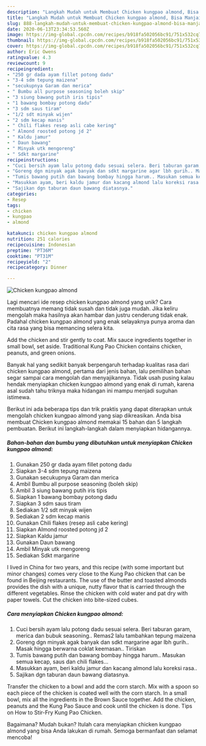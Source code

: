 ```yaml
---
description: "Langkah Mudah untuk Membuat Chicken kungpao almond, Bisa Manjain Lidah"
title: "Langkah Mudah untuk Membuat Chicken kungpao almond, Bisa Manjain Lidah"
slug: 888-langkah-mudah-untuk-membuat-chicken-kungpao-almond-bisa-manjain-lidah
date: 2020-06-13T23:34:53.560Z
image: https://img-global.cpcdn.com/recipes/b918fa502056bc91/751x532cq70/chicken-kungpao-almond-foto-resep-utama.jpg
thumbnail: https://img-global.cpcdn.com/recipes/b918fa502056bc91/751x532cq70/chicken-kungpao-almond-foto-resep-utama.jpg
cover: https://img-global.cpcdn.com/recipes/b918fa502056bc91/751x532cq70/chicken-kungpao-almond-foto-resep-utama.jpg
author: Eric Owens
ratingvalue: 4.3
reviewcount: 9
recipeingredient:
- "250 gr dada ayam fillet potong dadu"
- "3-4 sdm tepung maizena"
- "secukupnya Garam dan merica"
- " Bumbu all purpose seasoning boleh skip"
- "3 siung bawang putih iris tipis"
- "1 bawang bombay potong dadu"
- "3 sdm saus tiram"
- "1/2 sdt minyak wijen"
- "2 sdm kecap manis"
- " Chili flakes resep asli cabe kering"
- " Almond roosted potong jd 2"
- " Kaldu jamur"
- " Daun bawang"
- " Minyak utk mengoreng"
- " Sdkt margarine"
recipeinstructions:
- "Cuci bersih ayam lalu potong dadu sesuai selera. Beri taburan garam, merica dan bubuk seasoning.. Remas2 lalu tambahkan tepung maizena"
- "Goreng dgn minyak agak banyak dan sdkt margarine agar lbh gurih.. Masak hingga berwarna coklat keemasan.. Tiriskan"
- "Tumis bawang putih dan bawang bombay hingga harum.. Masukan semua kecap, saus dan chili flakes..."
- "Masukkan ayam, beri kaldu jamur dan kacang almond lalu koreksi rasa.."
- "Sajikan dgn taburan daun bawang diatasnya."
categories:
- Resep
tags:
- chicken
- kungpao
- almond

katakunci: chicken kungpao almond 
nutrition: 251 calories
recipecuisine: Indonesian
preptime: "PT36M"
cooktime: "PT31M"
recipeyield: "2"
recipecategory: Dinner

---
```



![Chicken kungpao almond](https://img-global.cpcdn.com/recipes/b918fa502056bc91/751x532cq70/chicken-kungpao-almond-foto-resep-utama.jpg)

Lagi mencari ide resep chicken kungpao almond yang unik? Cara membuatnya memang tidak susah dan tidak juga mudah. Jika keliru mengolah maka hasilnya akan hambar dan justru cenderung tidak enak. Padahal chicken kungpao almond yang enak selayaknya punya aroma dan cita rasa yang bisa memancing selera kita.

Add the chicken and stir gently to coat. Mix sauce ingredients together in small bowl, set aside. Traditional Kung Pao Chicken contains chicken, peanuts, and green onions.

Banyak hal yang sedikit banyak berpengaruh terhadap kualitas rasa dari chicken kungpao almond, pertama dari jenis bahan, lalu pemilihan bahan segar sampai cara mengolah dan menyajikannya. Tidak usah pusing kalau hendak menyiapkan chicken kungpao almond yang enak di rumah, karena asal sudah tahu triknya maka hidangan ini mampu menjadi suguhan istimewa.


Berikut ini ada beberapa tips dan trik praktis yang dapat diterapkan untuk mengolah chicken kungpao almond yang siap dikreasikan. Anda bisa membuat Chicken kungpao almond memakai 15 bahan dan 5 langkah pembuatan. Berikut ini langkah-langkah dalam menyiapkan hidangannya.

<!--inarticleads1-->

##### Bahan-bahan dan bumbu yang dibutuhkan untuk menyiapkan Chicken kungpao almond:

1. Gunakan 250 gr dada ayam fillet potong dadu
1. Siapkan 3-4 sdm tepung maizena
1. Gunakan secukupnya Garam dan merica
1. Ambil  Bumbu all purpose seasoning (boleh skip)
1. Ambil 3 siung bawang putih iris tipis
1. Siapkan 1 bawang bombay potong dadu
1. Siapkan 3 sdm saus tiram
1. Sediakan 1/2 sdt minyak wijen
1. Sediakan 2 sdm kecap manis
1. Gunakan  Chili flakes (resep asli cabe kering)
1. Siapkan  Almond roosted potong jd 2
1. Siapkan  Kaldu jamur
1. Gunakan  Daun bawang
1. Ambil  Minyak utk mengoreng
1. Sediakan  Sdkt margarine


I lived in China for two years, and this recipe (with some important but minor changes) comes very close to the Kung Pao chicken that can be found in Beijing restaurants. The use of the butter and toasted almonds provides the dish with a unique, nutty flavor that is carried through the different vegetables. Rinse the chicken with cold water and pat dry with paper towels. Cut the chicken into bite-sized cubes. 

<!--inarticleads2-->

##### Cara menyiapkan Chicken kungpao almond:

1. Cuci bersih ayam lalu potong dadu sesuai selera. Beri taburan garam, merica dan bubuk seasoning.. Remas2 lalu tambahkan tepung maizena
1. Goreng dgn minyak agak banyak dan sdkt margarine agar lbh gurih.. Masak hingga berwarna coklat keemasan.. Tiriskan
1. Tumis bawang putih dan bawang bombay hingga harum.. Masukan semua kecap, saus dan chili flakes...
1. Masukkan ayam, beri kaldu jamur dan kacang almond lalu koreksi rasa..
1. Sajikan dgn taburan daun bawang diatasnya.


Transfer the chicken to a bowl and add the corn starch. Mix with a spoon so each piece of the chicken is coated well with the corn starch. In a small bowl, mix all the ingredients in the Brown Sauce together. Add the chicken, peanuts and the Kung Pao Sauce and cook until the chicken is done. Tips on How to Stir-Fry Kung Pao Chicken. 

Bagaimana? Mudah bukan? Itulah cara menyiapkan chicken kungpao almond yang bisa Anda lakukan di rumah. Semoga bermanfaat dan selamat mencoba!
